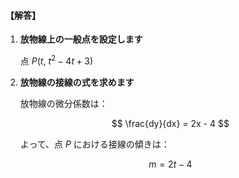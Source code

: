 #### 【解答】

1. **放物線上の一般点を設定します**

   点  $P(t,\ t^2 - 4t + 3)$

2. **放物線の接線の式を求めます**

   放物線の微分係数は：

   $$
   \frac{dy}{dx} = 2x - 4
   $$

   よって、点  $P$ における接線の傾きは：

   $$
   m = 2t - 4
   $$